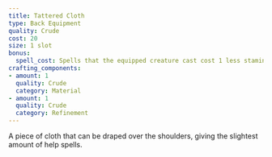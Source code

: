 ```yaml
---
title: Tattered Cloth
type: Back Equipment
quality: Crude
cost: 20
size: 1 slot
bonus:
  spell_cost: Spells that the equipped creature cast cost 1 less stamina, minimum cost of 1.
crafting_components:
- amount: 1
  quality: Crude
  category: Material
- amount: 1
  quality: Crude
  category: Refinement
---
```

A piece of cloth that can be draped over the shoulders, giving the slightest amount of help spells.